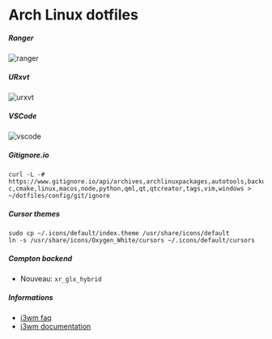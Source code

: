 # Arch Linux dotfiles

##### Ranger

![ranger](https://static.tuxico.com/dotfiles/ranger/preview.png)

##### URxvt

![urxvt](https://static.tuxico.com/dotfiles/urxvt/preview.png)

##### VSCode

![vscode](https://static.tuxico.com/dotfiles/vscode/preview.png)

##### Gitignore.io

```
curl -L -# https://www.gitignore.io/api/archives,archlinuxpackages,autotools,backup,\
c,cmake,linux,macos,node,python,qml,qt,qtcreator,tags,vim,windows > ~/dotfiles/config/git/ignore
```

##### Cursor themes

```
sudo cp ~/.icons/default/index.theme /usr/share/icons/default
ln -s /usr/share/icons/Oxygen_White/cursors ~/.icons/default/cursors
```

##### Compton backend

* Nouveau: `xr_glx_hybrid`

##### Informations

* [i3wm faq](https://faq.i3wm.org/questions/)
* [i3wm documentation](http://i3wm.org/docs/)

